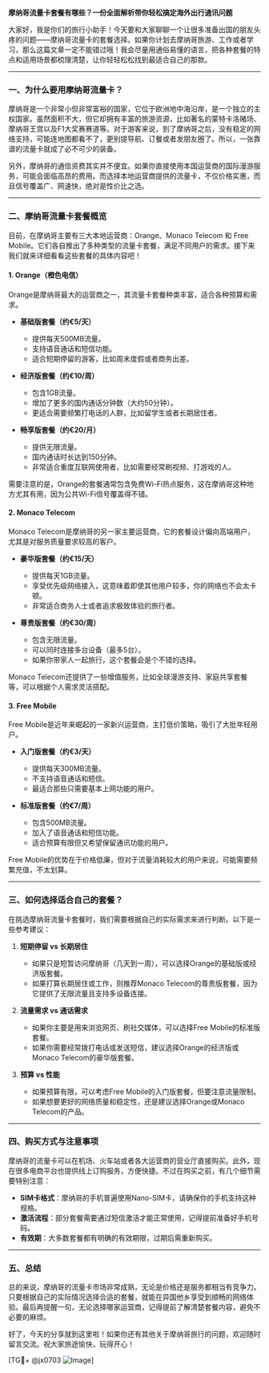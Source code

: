 **摩纳哥流量卡套餐有哪些？一份全面解析带你轻松搞定海外出行通讯问题**

大家好，我是你们的旅行小助手！今天要和大家聊聊一个让很多准备出国的朋友头疼的问题——摩纳哥流量卡的套餐选择。如果你计划去摩纳哥旅游、工作或者学习，那么这篇文章一定不能错过哦！我会尽量用通俗易懂的语言，把各种套餐的特点和适用场景都梳理清楚，让你轻轻松松找到最适合自己的那款。

---

### **一、为什么要用摩纳哥流量卡？**
摩纳哥是一个非常小但非常富裕的国家，它位于欧洲地中海沿岸，是一个独立的主权国家。虽然面积不大，但它却拥有丰富的旅游资源，比如著名的蒙特卡洛赌场、摩纳哥王宫以及F1大奖赛赛道等。对于游客来说，到了摩纳哥之后，没有稳定的网络支持，可能连地图都看不了，更别提导航、订餐或者发朋友圈了。所以，一张靠谱的流量卡就成了必不可少的装备。

另外，摩纳哥的通信资费其实并不便宜。如果你直接使用本国运营商的国际漫游服务，可能会面临高昂的费用。而选择本地运营商提供的流量卡，不仅价格实惠，而且信号覆盖广、网速快，绝对是性价比之选。

---

### **二、摩纳哥流量卡套餐概览**
目前，在摩纳哥主要有三大本地运营商：Orange、Monaco Telecom 和 Free Mobile。它们各自推出了多种类型的流量卡套餐，满足不同用户的需求。接下来我们就来详细看看这些套餐的具体内容吧！

#### 1. **Orange（橙色电信）**
Orange是摩纳哥最大的运营商之一，其流量卡套餐种类丰富，适合各种预算和需求。

- **基础版套餐（约€5/天）**
  - 提供每天500MB流量。
  - 支持语音通话和短信功能。
  - 适合短期停留的游客，比如周末度假或者商务出差。
  
- **经济版套餐（约€10/周）**
  - 包含1GB流量。
  - 增加了更多的国内通话分钟数（大约50分钟）。
  - 更适合需要频繁打电话的人群，比如留学生或者长期居住者。

- **畅享版套餐（约€20/月）**
  - 提供无限流量。
  - 国内通话时长达到150分钟。
  - 非常适合重度互联网使用者，比如需要经常刷视频、打游戏的人。

需要注意的是，Orange的套餐通常包含免费Wi-Fi热点服务，这在摩纳哥这种地方尤其有用，因为公共Wi-Fi信号覆盖得不错。

#### 2. **Monaco Telecom**
Monaco Telecom是摩纳哥的另一家主要运营商，它的套餐设计偏向高端用户，尤其是对服务质量要求较高的客户。

- **豪华版套餐（约€15/天）**
  - 提供每天1GB流量。
  - 享受优先级网络接入，这意味着即使其他用户较多，你的网络也不会太卡顿。
  - 非常适合商务人士或者追求极致体验的旅行者。

- **尊贵版套餐（约€30/周）**
  - 包含无限流量。
  - 可以同时连接多台设备（最多5台）。
  - 如果你带家人一起旅行，这个套餐会是个不错的选择。

Monaco Telecom还提供了一些增值服务，比如全球漫游支持、家庭共享套餐等，可以根据个人需求灵活搭配。

#### 3. **Free Mobile**
Free Mobile是近年来崛起的一家新兴运营商，主打低价策略，吸引了大批年轻用户。

- **入门版套餐（约€3/天）**
  - 提供每天300MB流量。
  - 不支持语音通话和短信。
  - 最适合那些只需要基本上网功能的用户。

- **标准版套餐（约€7/周）**
  - 包含500MB流量。
  - 加入了语音通话和短信功能。
  - 适合预算有限但又希望保留通讯功能的用户。

Free Mobile的优势在于价格低廉，但对于流量消耗较大的用户来说，可能需要频繁充值，不太划算。

---

### **三、如何选择适合自己的套餐？**
在挑选摩纳哥流量卡套餐时，我们需要根据自己的实际需求来进行判断。以下是一些参考建议：

1. **短期停留 vs 长期居住**
   - 如果只是短暂访问摩纳哥（几天到一周），可以选择Orange的基础版或经济版套餐。
   - 如果打算长期居住或工作，则推荐Monaco Telecom的尊贵版套餐，因为它提供了无限流量且支持多设备连接。

2. **流量需求 vs 通话需求**
   - 如果你主要是用来浏览网页、刷社交媒体，可以选择Free Mobile的标准版套餐。
   - 如果你需要经常拨打电话或发送短信，建议选择Orange的经济版或Monaco Telecom的豪华版套餐。

3. **预算 vs 性能**
   - 如果预算有限，可以考虑Free Mobile的入门版套餐，但要注意流量限制。
   - 如果想要更好的网络质量和稳定性，还是建议选择Orange或Monaco Telecom的产品。

---

### **四、购买方式与注意事项**
摩纳哥的流量卡可以在机场、火车站或者各大运营商的营业厅直接购买。此外，现在很多电商平台也提供线上订购服务，方便快捷。不过在购买之前，有几个细节需要特别注意：

- **SIM卡格式**：摩纳哥的手机普遍使用Nano-SIM卡，请确保你的手机支持这种规格。
- **激活流程**：部分套餐需要通过短信激活才能正常使用，记得提前准备好手机号码。
- **有效期**：大多数套餐都有明确的有效期限，过期后需重新购买。

---

### **五、总结**
总的来说，摩纳哥的流量卡市场非常成熟，无论是价格还是服务都相当有竞争力。只要根据自己的实际情况选择合适的套餐，就能在异国他乡享受到顺畅的网络体验。最后再提醒一句，无论选择哪家运营商，记得提前了解清楚套餐内容，避免不必要的麻烦。

好了，今天的分享就到这里啦！如果你还有其他关于摩纳哥旅行的问题，欢迎随时留言交流。祝大家旅途愉快，玩得开心！

[TG💪+ @jx0703 ![Image](https://github.com/user-attachments/assets/dbca1d08-cadb-493c-b0ec-ad6f7a83f270)]